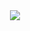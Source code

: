<div align="center">
    <a href="https://6691a.notion.site/ec2bf2a881c4498187677132205225ba?pvs=4">
        <img src="https://img.shields.io/badge/Notion-ffffff?style=flat-square&logo=notion&logoColor=black"/>
    </a>
</div>


